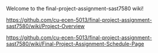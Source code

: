 Welcome to the final-project-assignment-sast7580 wiki!

https://github.com/cu-ecen-5013/final-project-assignment-sast7580/wiki/Project-Overview

https://github.com/cu-ecen-5013/final-project-assignment-sast7580/wiki/Final-Project-Assignment-Schedule-Page

